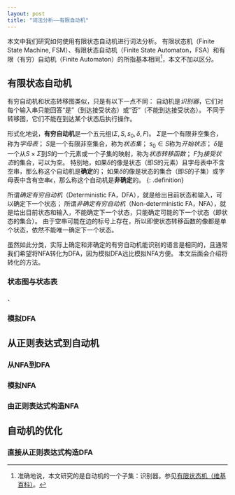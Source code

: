 ```yaml
---
layout: post
title: "词法分析——有限自动机"
---
```


本文中我们研究如何使用有限状态自动机进行词法分析。
有限状态机（Finite State Machine, FSM）、有限状态自动机（Finite State Automaton，FSA）和有限（有穷）自动机（Finite Automaton）的所指基本相同[^1]，本文不加以区分。

[^1]:准确地说，本文研究的是自动机的一个子集：识别器。参见[有限状态机（维基百科）](https://en.wikipedia.org/wiki/Finite-state_machine)。

## 有限状态自动机

有穷自动机和状态转移图类似，只是有以下一点不同：
自动机是*识别器*，它们对每个输入串只能回答“是”（到达接受状态）或“否”（不能到达接受状态）。
不同于转移图，它们不能在到达某个状态后执行操作。

形式化地说，**有穷自动机**是一个五元组$(\Sigma, S, s_0, \delta , F)$。
$\Sigma$是一个有限非空集合，称为*字母表*；
$S$是一个有限非空集合，称为*状态集*；
$s_0 \in S$称为*开始状态*；
$\delta$是一个从$S \times \Sigma$到$S$的一个元素或一个子集的映射，称为*状态转移函数*；
$F$为*接受状态*的集合，可以为空。
特别地，如果$\delta$的像是状态（即$S$的元素）且字母表中不含空串，那么称这个自动机是**确定**的；
如果$\delta$的像是状态的集合（即$S$的子集）或字母表中含有空串$\epsilon$，那么称这个自动机是**非确定**的。
{: .definition}

所谓*确定有穷自动机*（Deterministic FA，DFA），就是给出目前状态和输入，可以确定下一个状态；
所谓*非确定有穷自动机*（Non-deterministic FA，NFA），就是给出目前状态和输入，不能确定下一个状态，只能确定可能的下一个状态（即状态的集合）。
由于空串可能在边的标号上存在，所以即使状态转移函数的像都是单个状态，依然不能唯一确定下一个状态。

虽然如此分类，实际上确定和非确定的有穷自动机能识别的语言是相同的，且通常我们希望将NFA转化为DFA，因为模拟DFA远比模拟NFA方便。
本文后面会介绍将转化的方法。

### 状态图与状态表
、
### 模拟DFA

## 从正则表达式到自动机

### 从NFA到DFA

### 模拟NFA

### 由正则表达式构造NFA

## 自动机的优化

### 直接从正则表达式构造DFA
